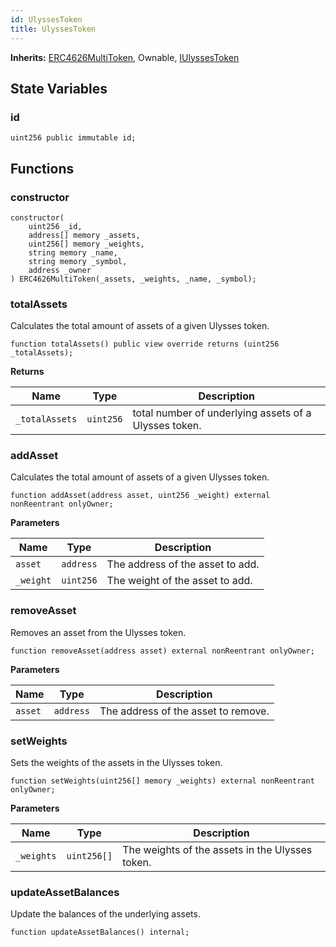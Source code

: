 ```yaml
---
id: UlyssesToken
title: UlyssesToken
---
```


**Inherits:**
[ERC4626MultiToken](/erc-4626/ERC4626MultiToken.sol/abstract.ERC4626MultiToken.md), Ownable, [IUlyssesToken](/ulysses-amm/interfaces/IUlyssesToken.sol/interface.IUlyssesToken.md)


## State Variables
### id

```solidity
uint256 public immutable id;
```


## Functions
### constructor


```solidity
constructor(
    uint256 _id,
    address[] memory _assets,
    uint256[] memory _weights,
    string memory _name,
    string memory _symbol,
    address _owner
) ERC4626MultiToken(_assets, _weights, _name, _symbol);
```

### totalAssets

Calculates the total amount of assets of a given Ulysses token.


```solidity
function totalAssets() public view override returns (uint256 _totalAssets);
```
**Returns**

|Name|Type|Description|
|----|----|-----------|
|`_totalAssets`|`uint256`|total number of underlying assets of a Ulysses token.|


### addAsset

Calculates the total amount of assets of a given Ulysses token.


```solidity
function addAsset(address asset, uint256 _weight) external nonReentrant onlyOwner;
```
**Parameters**

|Name|Type|Description|
|----|----|-----------|
|`asset`|`address`|The address of the asset to add.|
|`_weight`|`uint256`|The weight of the asset to add.|


### removeAsset

Removes an asset from the Ulysses token.


```solidity
function removeAsset(address asset) external nonReentrant onlyOwner;
```
**Parameters**

|Name|Type|Description|
|----|----|-----------|
|`asset`|`address`|The address of the asset to remove.|


### setWeights

Sets the weights of the assets in the Ulysses token.


```solidity
function setWeights(uint256[] memory _weights) external nonReentrant onlyOwner;
```
**Parameters**

|Name|Type|Description|
|----|----|-----------|
|`_weights`|`uint256[]`|The weights of the assets in the Ulysses token.|


### updateAssetBalances

Update the balances of the underlying assets.


```solidity
function updateAssetBalances() internal;
```

